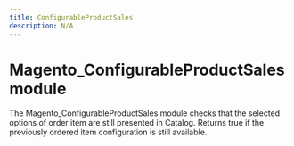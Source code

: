 ```yaml
---
title: ConfigurableProductSales
description: N/A
---
```


# Magento_ConfigurableProductSales module

The Magento_ConfigurableProductSales module checks that the selected options of order item are still presented in
Catalog. Returns true if the previously ordered item configuration is still available.
